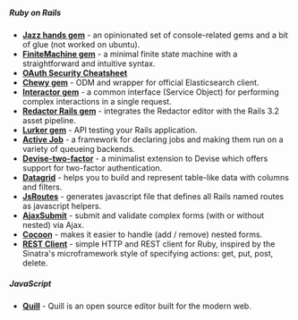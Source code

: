 ##### Ruby on Rails
- [**Jazz hands gem**](https://github.com/nixme/jazz_hands) - an opinionated set of console-related gems and a bit of glue (not worked on ubuntu).
- [**FiniteMachine gem**](https://github.com/peter-murach/finite_machine) - a minimal finite state machine with a straightforward and intuitive syntax.
- [**OAuth Security Cheatsheet**](https://github.com/homakov/oauthsecurity)
- [**Chewy gem**](https://github.com/toptal/chewy) - ODM and wrapper for official Elasticsearch client.
- [**Interactor gem**](https://github.com/collectiveidea/interactor) - a common interface (Service Object) for performing complex interactions in a single request.
- [**Redactor Rails gem**](https://github.com/SammyLin/redactor-rails) - integrates the Redactor editor with the Rails 3.2 asset pipeline.
- [**Lurker gem**](https://github.com/razum2um/lurker) - API testing your Rails application.
- [**Active Job**](https://github.com/rails/activejob/) - a framework for declaring jobs and making them run on a variety of queueing backends.
- [**Devise-two-factor**](https://github.com/tinfoil/devise-two-factor) - a minimalist extension to Devise which offers support for two-factor authentication.
- [**Datagrid**](https://github.com/bogdan/datagrid) - helps you to build and represent table-like data with columns and filters.
- [**JsRoutes**](https://github.com/railsware/js-routes) - generates javascript file that defines all Rails named routes as javascript helpers.
- [**AjaxSubmit**](https://github.com/bogdan/ajaxsubmit) - submit and validate complex forms (with or without nested) via Ajax.
- [**Cocoon**](https://github.com/nathanvda/cocoon) - makes it easier to handle (add / remove) nested forms.
- [**REST Client**](https://github.com/rest-client/rest-client) - simple HTTP and REST client for Ruby, inspired by the Sinatra's microframework style of specifying actions: get, put, post, delete.
 

##### JavaScript
- [**Quill**](http://quilljs.com/) - Quill is an open source editor built for the modern web.
